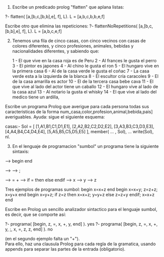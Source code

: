 1. Escribe un predicado prolog "flatten" que aplana listas:

?- flatten( [a,[b,c,[b,b],e], f], L).
L = [a,b,c,b,b,e,f]

Escribe otro que elimina las repeticiones:
?- flattenNoRepetitions( [a,[b,c,[b,b],e], f], L).
L = [a,b,c,e,f]

2. Tenemos una fila de cinco casas, con cinco vecinos con casas de colores diferentes, y cinco 
profesiones, animales, bebidas y nacionalidades diferentes, y sabiendo que:

    1 - El que vive en la casa roja es de Peru
    2 - Al frances le gusta el perro
    3 - El pintor es japones
    4 - Al chino le gusta el ron
    5 - El hungaro vive en la primera casa
    6 - Al de la casa verde le gusta el coñac
    7 - La casa verde esta a la izquierda de la blanca
    8 - El escultor cría caracoles
    9 - El de la casa amarilla es actor
   10 - El de la tercera casa bebe cava
   11 - El que vive al lado del actor tiene un caballo
   12 - El hungaro vive al lado de la casa azul
   13 - Al notario la gusta el whisky
   14 - El que vive al lado del medico tiene un ardilla,

Escribe un programa Prolog que averigue para cada persona todas sus 
caracteristicas de la forma num\_casa,color,profesion,animal,bebida,pais] 
averiguables. Ayuda: sigue el siguiente esquema:

casas:-	Sol = [	[1,A1,B1,C1,D1,E1],
		[2,A2,B2,C2,D2,E2],
		[3,A3,B3,C3,D3,E3],
		[4,A4,B4,C4,D4,E4],
		[5,A5,B5,C5,D5,E5] ],
        member(  ... , Sol),
        ...
	write(Sol), nl.



3. En el lenguaje de programacion "sumbol" un programa tiene la siguiente sintaxis:

<programa>  		-->    begin  <instrucciones>  end

<instrucciones>  	-->    <instruccion>
<instrucciones>  	-->    <instruccion> ; <instrucciones>  

<instruccion>  		-->    <variable> = <variable> + <variable>
<instruccion>  		-->    if <variable> = <variable> then <instrucciones> 
				 else <instrucciones>  endif
<variable>		-->    x
<variable>		-->    y
<variable>		-->    z

Tres ejemplos de programas sumbol:
  begin x=x+z end
  begin x=x+y; z=z+z; x=y+x end
  begin x=y+z; if z=z then x=x+z; y=y+z else z=z+y endif; x=x+z end 

Escribe en Prolog un sencillo analizador sintactico para el lenguaje
sumbol, es decir, que se comporte así:

?- programa( [begin, z, =, x, +, y, end] ).
yes
?- programa( [begin, z, =, x, +, y, ;, x, =, z, z, end] ).
no

(en el segundo ejemplo falta un "+").  
Para ello, haz una clausula Prolog para cada regla de la gramatica, usando appends para
separar las partes de la entrada (obligatorio).


